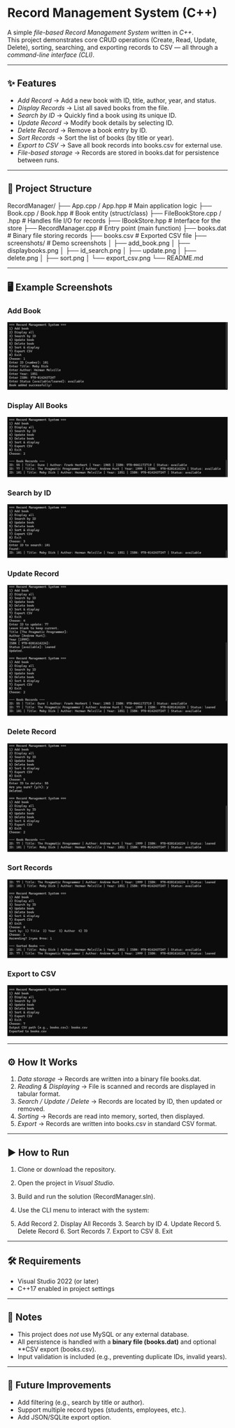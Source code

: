 # Record Management System (C++)

A simple *file-based Record Management System* written in *C++*.  
This project demonstrates core CRUD operations (Create, Read, Update, Delete), sorting, searching, and exporting records to CSV — all through a *command-line interface (CLI)*.

---

## ✨ Features

- *Add Record* → Add a new book with ID, title, author, year, and status.  
- *Display Records* → List all saved books from the file.  
- *Search by ID* → Quickly find a book using its unique ID.  
- *Update Record* → Modify book details by selecting ID.  
- *Delete Record* → Remove a book entry by ID.  
- *Sort Records* → Sort the list of books (by title or year).  
- *Export to CSV* → Save all book records into books.csv for external use.  
- *File-based storage* → Records are stored in books.dat for persistence between runs.  

---

## 📂 Project Structure

RecordManager/
├── App.cpp / App.hpp            # Main application logic
├── Book.cpp / Book.hpp          # Book entity (struct/class)
├── FileBookStore.cpp / .hpp     # Handles file I/O for records
├── IBookStore.hpp               # Interface for the store
├── RecordManager.cpp            # Entry point (main function)
├── books.dat                    # Binary file storing records
├── books.csv                    # Exported CSV file
├── screenshots/                 # Demo screenshots
│   ├── add_book.png
│   ├── displaybooks.png
│   ├── id_search.png
│   ├── update.png
│   ├── delete.png
│   ├── sort.png
│   └── export_csv.png
└── README.md

---

## 🖥 Example Screenshots

### Add Book  
![Add Book](screenshots/add_book.png)  

### Display All Books  
![Display Books](screenshots/displaybooks.png)  

### Search by ID  
![Search](screenshots/id_search.png)  

### Update Record  
![Update](screenshots/update.png)  

### Delete Record  
![Delete](screenshots/delete.png)  

### Sort Records  
![Sort](screenshots/sort.png)  

### Export to CSV  
![Export CSV](screenshots/export_csv.png)  

---

## ⚙ How It Works

1. *Data storage* → Records are written into a binary file books.dat.  
2. *Reading & Displaying* → File is scanned and records are displayed in tabular format.  
3. *Search / Update / Delete* → Records are located by ID, then updated or removed.  
4. *Sorting* → Records are read into memory, sorted, then displayed.  
5. *Export* → Records are written into books.csv in standard CSV format.  

---

## ▶ How to Run

1. Clone or download the repository.  
2. Open the project in *Visual Studio*.  
3. Build and run the solution (RecordManager.sln).  
4. Use the CLI menu to interact with the system:

  1.	Add Record
	2.	Display All Records
	3.	Search by ID
	4.	Update Record
	5.	Delete Record
	6.	Sort Records
	7.	Export to CSV
	8.	Exit

---

## 🛠 Requirements

- Visual Studio 2022 (or later)  
- C++17 enabled in project settings  

---

## 📌 Notes

- This project does *not* use MySQL or any external database.  
- All persistence is handled with a **binary file (books.dat)** and optional **CSV export (books.csv).  
- Input validation is included (e.g., preventing duplicate IDs, invalid years).  

---

## 🚀 Future Improvements

- Add filtering (e.g., search by title or author).  
- Support multiple record types (students, employees, etc.).  
- Add JSON/SQLite export option.
